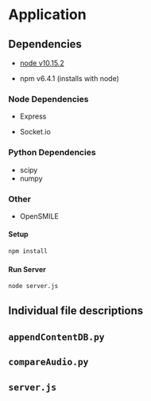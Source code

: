# Application 

## Dependencies

- [node v10.15.2](https://nodejs.org/en/download/)

- npm v6.4.1 (installs with node)

### Node Dependencies

- Express

- Socket.io

### Python Dependencies
- scipy
- numpy

### Other
- OpenSMILE

#### Setup

```bash
npm install
```

#### Run Server

```bash
node server.js 
```

## Individual file descriptions
**`appendContentDB.py`**
- 

**`compareAudio.py`**
- 

**`server.js`**
- 